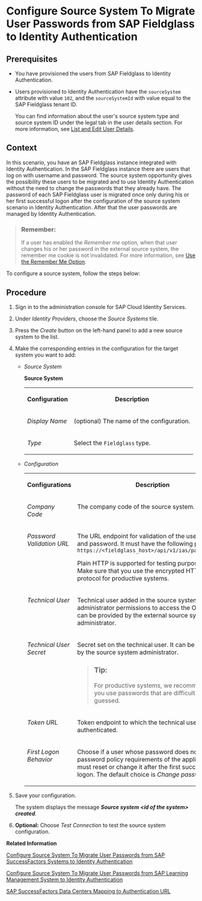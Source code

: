 <!-- loiob0c7ec883b384eecb833776503e53509 -->

# Configure Source System To Migrate User Passwords from SAP Fieldglass to Identity Authentication



<a name="loiob0c7ec883b384eecb833776503e53509__prereq_ibr_d4t_lgb"/>

## Prerequisites

-   You have provisioned the users from SAP Fieldglass to Identity Authentication.
-   Users provisioned to Identity Authentication have the `sourceSystem` attribute with value `102`, and the `sourceSystemId` with value equal to the SAP Fieldglass tenant ID.

    You can find information about the user's source system type and source system ID under the legal tab in the user details section. For more information, see [List and Edit User Details](list-and-edit-user-details-045cb01.md).




## Context

In this scenario, you have an SAP Fieldglass instance integrated with Identity Authentication. In the SAP Fieldglass instance there are users that log on with username and password. The source system opportunity gives the possibility these users to be migrated and to use Identity Authentication without the need to change the passwords that they already have. The password of each SAP Fieldglass user is migrated once only during his or her first successful logon after the configuration of the source system scenario in Identity Authentication. After that the user passwords are managed by Identity Authentication.

> ### Remember:  
> If a user has enabled the *Remember me* option, when that user changes his or her password in the external source system, the remember me cookie is not invalidated. For more information, see [Use the Remember Me Option](../User-Guide/use-the-remember-me-option-bc7c6c6.md).

To configure a source system, follow the steps below:



## Procedure

1.  Sign in to the administration console for SAP Cloud Identity Services.

2.  Under *Identity Providers*, choose the *Source Systems* tile.

3.  Press the *Create* button on the left-hand panel to add a new source system to the list.

4.  Make the corresponding entries in the configuration for the target system you want to add:

    -   *Source System*

        **Source System**


        <table>
        <tr>
        <th valign="top">

        Configuration
        
        </th>
        <th valign="top">

        Description
        
        </th>
        </tr>
        <tr>
        <td valign="top">
        
        *Display Name*
        
        </td>
        <td valign="top">
        
        \(optional\) The name of the configuration.
        
        </td>
        </tr>
        <tr>
        <td valign="top">
        
        *Type*
        
        </td>
        <td valign="top">
        
        Select the `Fieldglass` type.
        
        </td>
        </tr>
        </table>
        

    -   *Configuration*


        <table>
        <tr>
        <th valign="top">

        Configurations
        
        </th>
        <th valign="top">

        Description
        
        </th>
        </tr>
        <tr>
        <td valign="top">
        
        *Company Code*
        
        </td>
        <td valign="top">
        
        The company code of the source system.
        
        </td>
        </tr>
        <tr>
        <td valign="top">
        
        *Password Validation URL*
        
        </td>
        <td valign="top">
        
        The URL endpoint for validation of the users name and password. It must have the following pattern: `https://<fieldglass_host>/api/v1/ias/passwordsync`

        Plain HTTP is supported for testing purposes only. Make sure that you use the encrypted HTTPS protocol for productive systems.
        
        </td>
        </tr>
        <tr>
        <td valign="top">
        
        *Technical User*
        
        </td>
        <td valign="top">
        
        Technical user added in the source system that has administrator permissions to access the OData API. It can be provided by the external source system administrator.
        
        </td>
        </tr>
        <tr>
        <td valign="top">
        
        *Technical User Secret*
        
        </td>
        <td valign="top">
        
        Secret set on the technical user. It can be provided by the source system administrator.

        > ### Tip:  
        > For productive systems, we recommend that you use passwords that are difficult to be guessed.


        
        </td>
        </tr>
        <tr>
        <td valign="top">
        
        *Token URL*
        
        </td>
        <td valign="top">
        
        Token endpoint to which the technical user is authenticated.
        
        </td>
        </tr>
        <tr>
        <td valign="top">
        
        *First Logon Behavior*
        
        </td>
        <td valign="top">
        
        Choose if a user whose password does not meet the password policy requirements of the application must reset or change it after the first successful logon. The default choice is *Change password*.
        
        </td>
        </tr>
        </table>
        

5.  Save your configuration.

    The system displays the message ***Source system <id of the system\> created***.

6.  **Optional:** Choose *Test Connection* to test the source system configuration.


**Related Information**  


[Configure Source System To Migrate User Passwords from SAP SuccessFactors Systems to Identity Authentication](configure-source-system-to-migrate-user-passwords-from-sap-successfactors-systems-to-iden-671d2e6.md)

[Configure Source System To Migrate User Passwords from SAP Learning Management System to Identity Authentication](configure-source-system-to-migrate-user-passwords-from-sap-learning-management-system-to-0d85eb7.md)

[SAP SuccessFactors Data Centers Mapping to Authentication URL](sap-successfactors-data-centers-mapping-to-authentication-url-f38bb6b.md)

